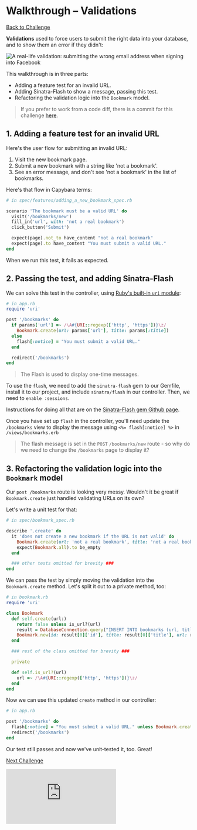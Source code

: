 # Walkthrough – Validations

[Back to Challenge](../15_validating_bookmarks.md)

**Validations** used to force users to submit the right data into your database, and to show them an error if they didn't:

![A real-life validation: submitting the wrong email address when signing into Facebook](../images/email-validation.png)

This walkthrough is in three parts:

- Adding a feature test for an invalid URL.
- Adding Sinatra-Flash to show a message, passing this test.
- Refactoring the validation logic into the `Bookmark` model.


> If you prefer to work from a code diff, there is a commit for this challenge [here](https://github.com/soph-g/bookmark-manager-example/commit/55056441449559c51b6796daf29846afeaeaead7).

## 1. Adding a feature test for an invalid URL

Here's the user flow for submitting an invalid URL:

1. Visit the new bookmark page.
2. Submit a new bookmark with a string like 'not a bookmark'.
3. See an error message, and don't see 'not a bookmark' in the list of bookmarks.

Here's that flow in Capybara terms:

```ruby
# in spec/features/adding_a_new_bookmark_spec.rb

scenario 'The bookmark must be a valid URL' do
  visit('/bookmarks/new')
  fill_in('url', with: 'not a real bookmark')
  click_button('Submit')

  expect(page).not_to have_content "not a real bookmark"
  expect(page).to have_content "You must submit a valid URL."
end
```

When we run this test, it fails as expected.

## 2. Passing the test, and adding Sinatra-Flash

We can solve this test in the controller, using [Ruby's built-in `uri` module](https://stackoverflow.com/questions/1805761/how-to-check-if-a-url-is-valid):

```ruby
# in app.rb
require 'uri'

post '/bookmarks' do
  if params['url'] =~ /\A#{URI::regexp(['http', 'https'])}\z/
    Bookmark.create(url: params['url'], title: params[:title])
  else
    flash[:notice] = "You must submit a valid URL."
  end

  redirect('/bookmarks')
end
```

> The Flash is used to display one-time messages.

To use the `flash`, we need to add the `sinatra-flash` gem to our Gemfile, install it to our project, and include `sinatra/flash` in our controller. Then, we need to `enable :sessions`.

Instructions for doing all that are on the [Sinatra-Flash gem Github page](https://github.com/SFEley/sinatra-flash).

Once you have set up `flash` in the controller, you'll need update the `/bookmarks` view to display the message using `<%= flash[:notice] %>` in `/views/bookmarks.erb`

> The flash message is set in the `POST` `/bookmarks/new` route - so why do we need to change the `/bookmarks` page to display it?

## 3. Refactoring the validation logic into the `Bookmark` model

Our `post /bookmarks` route is looking very messy. Wouldn't it be great if `Bookmark.create` just handled validating URLs on its own?

Let's write a unit test for that:

```ruby
# in spec/bookmark_spec.rb

describe '.create' do
  it 'does not create a new bookmark if the URL is not valid' do
    Bookmark.create(url: 'not a real bookmark', title: 'not a real bookmark')
    expect(Bookmark.all).to be_empty
  end

  ### other tests omitted for brevity ###
end
```

We can pass the test by simply moving the validation into the `Bookmark.create` method. Let's split it out to a private method, too:

```ruby
# in bookmark.rb
require 'uri'

class Bookmark
  def self.create(url:)
    return false unless is_url?(url)
    result = DatabaseConnection.query("INSERT INTO bookmarks (url, title) VALUES('#{url}', '#{title}') RETURNING id, title, url;")
    Bookmark.new(id: result[0]['id'], title: result[0]['title'], url: result[0]['url'])
  end

  ### rest of the class omitted for brevity ###

  private

  def self.is_url?(url)
    url =~ /\A#{URI::regexp(['http', 'https'])}\z/
  end
end
```

Now we can use this updated `create` method in our controller:

```ruby
# in app.rb

post '/bookmarks' do
  flash[:notice] = "You must submit a valid URL." unless Bookmark.create(url: params[:url], title: params[:title])
  redirect('/bookmarks')
end
```

Our test still passes and now we've unit-tested it, too. Great!

[Next Challenge](../16_one_to_many_relations.md)

![Tracking pixel](https://githubanalytics.herokuapp.com/course/bookmark_manager/walkthroughs/15.md)
